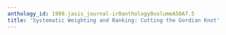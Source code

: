 ```yaml
---
anthology_id: 1999.jasis_journal-ir0anthology0volumeA50A7.5
title: 'Systematic Weighting and Ranking: Cutting the Gordian Knot'
---
```

